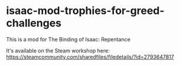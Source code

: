 # isaac-mod-trophies-for-greed-challenges

This is a mod for The Binding of Isaac: Repentance

It's available on the Steam workshop here: https://steamcommunity.com/sharedfiles/filedetails/?id=2793647817
